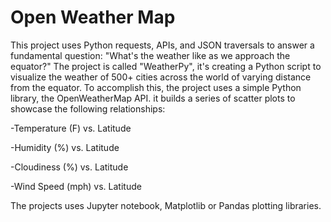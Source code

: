 # Open Weather Map

This project uses Python requests, APIs, and JSON traversals to answer a fundamental question: "What's the weather like as we approach the equator?"
The project is called "WeatherPy", it's creating a Python script to visualize the weather of 500+ cities across the world of varying distance from the equator. To accomplish this, the project uses a simple Python library, the OpenWeatherMap API.
it builds a series of scatter plots to showcase the following relationships:

-Temperature (F) vs. Latitude

-Humidity (%) vs. Latitude

-Cloudiness (%) vs. Latitude

-Wind Speed (mph) vs. Latitude


The projects uses  Jupyter notebook, Matplotlib or Pandas plotting libraries.




